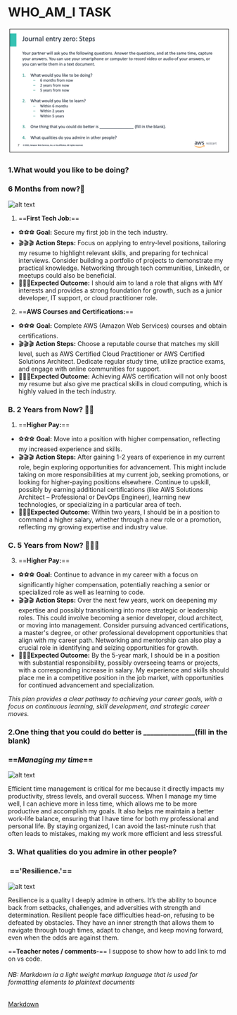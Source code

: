 # WHO_AM_I TASK

![alt text](image.png)

### 1.What would you like to be doing?

### 6 Months from now?🤔

![alt text](https://media.istockphoto.com/vectors/african-american-businesswoman-works-from-office-or-home-a-confident-vector-id1267483576?k=20&m=1267483576&s=612x612&w=0&h=rE1gqrDbJ0D9Pjpm5RQ2qNpqYBbDLf4iC_Mi0mtH2tU=)

1. ==**First Tech Job:**==

- ⚽⚽⚽ **Goal:** Secure my first job in the tech industry.
- 🎬🎬🎬 **Action Steps:** Focus on applying to entry-level positions, tailoring my resume to highlight relevant skills, and preparing for technical interviews. Consider building a portfolio of projects to demonstrate my practical knowledge. Networking through tech communities, LinkedIn, or meetups could also be beneficial.
- 🏅🏅🏅**Expected Outcome:** I should aim to land a role that aligns with MY interests and provides a strong foundation for growth, such as a junior developer, IT support, or cloud practitioner role.

2. ==**AWS Courses and Certifications:**==

- ⚽⚽⚽ **Goal:** Complete AWS (Amazon Web Services) courses and obtain certifications.
- 🎬🎬🎬 **Action Steps:** Choose a reputable course that matches my skill level, such as AWS Certified Cloud Practitioner  or AWS Certified Solutions Architect. Dedicate regular study time, utilize practice exams, and engage with online communities for support.
- 🏅🏅🏅**Expected Outcome:** Achieving AWS certification will not only boost my resume but also give me practical skills in cloud computing, which is highly valued in the tech industry.

### **B.  2 Years from Now?** 👏🏾

1. ==**Higher Pay:**==

- ⚽⚽⚽ **Goal:** Move into a position with higher compensation, reflecting my increased experience and skills.
- 🎬🎬🎬 **Action Steps:** After gaining 1-2 years of experience in my current role, begin exploring opportunities for advancement. This might include taking on more responsibilities at my current job, seeking promotions, or looking for higher-paying positions elsewhere. Continue to upskill, possibly by earning additional certifications (like AWS Solutions Architect – Professional or DevOps Engineer), learning new technologies, or specializing in a particular area of tech.
- 🏅🏅🏅**Expected Outcome:** Within two years, I should be in a position to command a higher salary, whether through a new role or a promotion, reflecting my growing expertise and industry value.

### **C. 5 Years from Now?** 🤸🏽‍♂️

3. ==**Higher Pay:**==

- ⚽⚽⚽ **Goal:** Continue to advance in my career with a focus on significantly higher compensation, potentially reaching a senior or specialized role as well as learning to code.
- 🎬🎬🎬 **Action Steps:** Over the next few years, work on deepening my expertise and possibly transitioning into more strategic or leadership roles. This could involve becoming a senior developer, cloud architect, or moving into management. Consider pursuing advanced certifications, a master's degree, or other professional development opportunities that align with my career path. Networking and mentorship can also play a crucial role in identifying and seizing opportunities for growth.
- 🏅🏅🏅**Expected Outcome:** By the 5-year mark, I should be in a position with substantial responsibility, possibly overseeing teams or projects, with a corresponding increase in salary. My experience and skills should place me in a competitive position in the job market, with opportunities for continued advancement and specialization.

*This plan provides a clear pathway to achieving your career goals, with a focus on continuous learning, skill development, and strategic career moves.*

### 2.One thing that you could do better is _______________(fill in the blank)  

### ==*Managing my time*==  

![alt text](https://encrypted-tbn0.gstatic.com/images?q=tbn:ANd9GcTGistzRZrXVqp_FHWQ2x1dp0HAsWLXjcXkhQ&s)

Efficient time management is critical for me because it directly impacts my productivity, stress levels, and overall success. When I manage my time well, I can achieve more in less time, which allows me to be more productive and accomplish my goals. It also helps me maintain a better work-life balance, ensuring that I have time for both my professional and personal life. By staying organized, I can avoid the last-minute rush that often leads to mistakes, making my work more efficient and less stressful.

### **3. What qualities do you admire in other people?**

###  ==**'Resilience.'**==
![alt text](https://lifexchangesolutions.com/wp-content/uploads/2020/03/Resilience-Theory.jpg)

Resilience is a quality I deeply admire in others. It’s the ability to bounce back from setbacks, challenges, and adversities with strength and determination. Resilient people face difficulties head-on, refusing to be defeated by obstacles. They have an inner strength that allows them to navigate through tough times, adapt to change, and keep moving forward, even when the odds are against them.

==**Teacher notes / comments-**== I suppose to show how to add link to md on vs code.

###### NB: Markdown ia a light weight markup language that is used for formatting elements to plaintext documents

[Markdown](https://www.markdownguide.org/cheat-sheet/)
